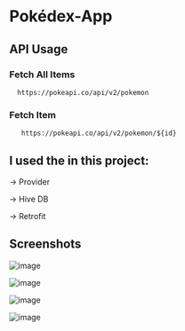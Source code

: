 
# Pokédex-App 

## API Usage


### Fetch All Items

```
  https://pokeapi.co/api/v2/pokemon 
```

### Fetch  Item

```
   https://pokeapi.co/api/v2/pokemon/${id}
 ```

  
## I used the in this project: 

-> Provider

-> Hive DB

-> Retrofit 
  
## Screenshots

![image](https://user-images.githubusercontent.com/75577514/205459765-d7f2f23e-c9af-4873-90d9-d05d246faf60.png)

![image](https://user-images.githubusercontent.com/75577514/205459952-0766147a-5cac-4ad6-a115-557681834262.png)

![image](https://user-images.githubusercontent.com/75577514/205459965-f12fc2f1-67b3-4c93-9fc6-c833d974af5b.png)

![image](https://user-images.githubusercontent.com/75577514/205459850-ad9532b0-6915-40ea-8ad0-7a54d5760178.png)

